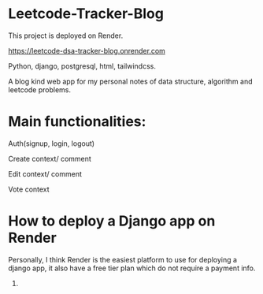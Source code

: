 # Leetcode-Tracker-Blog

This project is deployed on Render.

https://leetcode-dsa-tracker-blog.onrender.com

Python, django, postgresql, html, tailwindcss.

A blog kind web app for my personal notes of data structure, algorithm and leetcode problems.

# Main functionalities:

Auth(signup, login, logout)

Create context/ comment

Edit context/ comment

Vote context

# How to deploy a Django app on Render

Personally, I think Render is the easiest platform to use for deploying a django app, it also have a free tier plan which do not require a payment info.

1. 
